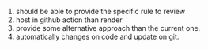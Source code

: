 1. should be able to provide the specific rule to review
2. host in github action than render
3. provide some alternative approach than the current one.
4. automatically changes on code and update on git. 